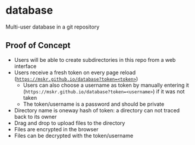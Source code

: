 # database
Multi-user database in a git repository

## Proof of Concept

- Users will be able to create subdirectories in this repo from a web interface
- Users receive a fresh token on every page reload ([`https://mskr.github.io/database?token=<token>`](https://mskr.github.io/database?token=<token>))
  - Users can also choose a username as token by manually entering it (`https://mskr.github.io/database?token=<username>`) if it was not taken
  - The token/username is a password and should be private
- Directory name is oneway hash of token: a directory can not traced back to its owner
- Drag and drop to upload files to the directory
- Files are encrypted in the browser
- Files can be decrypted with the token/username
